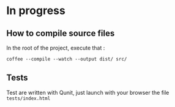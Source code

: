 # In progress 

## How to compile source files 

In the root of the project, execute that : 

```
coffee --compile --watch --output dist/ src/
```

## Tests 
Test are written with Qunit, just launch with your browser the file ```tests/index.html```
